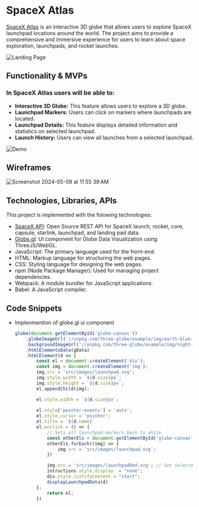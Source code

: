 # SpaceX Atlas

[SpaceX Atlas](https://edison4354.github.io/SpaceX-Atlas/) is an interactive 3D globe that allows users to explore SpaceX launchpad locations around the world. The project aims to provide a comprehensive and immersive experience for users to learn about space exploration, launchpads, and rocket launches.

![Landing Page](images/Homepage.png)

## Functionality & MVPs

### In **SpaceX Atlas** users will be able to:

* **Interactive 3D Globe:** This feature allows users to explore a 3D globe.
* **Launchpad Markers:** Users can click on markers where launchpads are located.
* **Launchpad Details:** This feature displays detailed information and statistics on selected launchpad.
* **Launch History:** Users can view all launches from a selected launchpad.

![Demo](images/Demo.gif)

## Wireframes
![Screenshot 2024-05-09 at 11 55 39 AM](https://github.com/edison4354/launchpad-tracker/assets/47466335/2f25f0a9-b2fa-4edf-b180-4f8376bca388)

## Technologies, Libraries, APIs
This project is implemented with the folowing technologies:

* [SpaceX API](https://github.com/r-spacex/SpaceX-API): Open Source REST API for SpaceX launch, rocket, core, capsule, starlink, launchpad, and landing pad data.
* [Globe.gl](https://globe.gl/): UI component for Globe Data Visualization using ThreeJS/WebGL.
* JavaScript: The primary language used for the front-end.
* HTML: Markup language for structuring the web pages.
* CSS: Styling language for designing the web pages.
* npm (Node Package Manager): Used for managing project dependencies.
* Webpack: A module bundler for JavaScript applications.
* Babel: A JavaScript compiler.

## Code Snippets

* Implenmention of globe.gl ui component
    ```javascript
    globe(document.getElementById('globe-canvas'))
        .globeImageUrl('//unpkg.com/three-globe/example/img/earth-blue-marble.jpg')
        .backgroundImageUrl('//unpkg.com/three-globe/example/img/night-sky.png')
        .htmlElementsData(gData)
        .htmlElement(d => {
            const el = document.createElement('div');
            const img = document.createElement('img');
            img.src = 'src/images/launchpad.svg';
            img.style.width = `${d.size}px`;
            img.style.height = `${d.size}px`;
            el.appendChild(img);

            el.style.width = `${d.size}px`;
        
            el.style['pointer-events'] = 'auto';
            el.style.cursor = 'pointer';
            el.title = `${d.name}`
            el.onclick = () => {
                // Sets all launchpad markers back to white
                const otherEls = document.getElementById('globe-canvas').querySelectorAll('img')
                otherEls.forEach((img) => {
                    img.src = 'src/images/launchpad.svg'; 
                })

                img.src = 'src/images/launchpadRed.svg'; // Set selected launchpad marker to red
                intructions.style.display  = "none";
                div.style.justifyContent = "start";
                displayLaunchpadData(d)
            };
                return el;
            })
    ```


